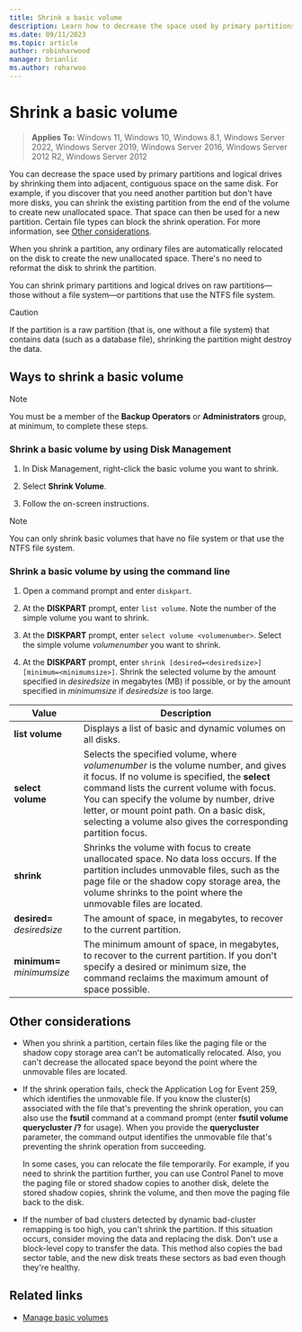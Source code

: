 ```yaml
---
title: Shrink a basic volume
description: Learn how to decrease the space used by primary partitions and logical drives by shrinking them into adjacent, contiguous space on the same disk.
ms.date: 09/11/2023
ms.topic: article
author: robinharwood
manager: brianlic
ms.author: roharwoo
---
```


# Shrink a basic volume

> **Applies To:** Windows 11, Windows 10, Windows 8.1, Windows Server 2022, Windows Server 2019, Windows Server 2016, Windows Server 2012 R2, Windows Server 2012

You can decrease the space used by primary partitions and logical drives by shrinking them into adjacent, contiguous space on the same disk. For example, if you discover that you need another partition but don't have more disks, you can shrink the existing partition from the end of the volume to create new unallocated space. That space can then be used for a new partition. Certain file types can block the shrink operation. For more information, see [Other considerations](#other-considerations).

When you shrink a partition, any ordinary files are automatically relocated on the disk to create the new unallocated space. There's no need to reformat the disk to shrink the partition.

You can shrink primary partitions and logical drives on raw partitions&mdash;those without a file system&mdash;or partitions that use the NTFS file system.

> [!CAUTION]
> If the partition is a raw partition (that is, one without a file system) that contains data (such as a database file), shrinking the partition might destroy the data.

## Ways to shrink a basic volume

> [!NOTE]
> You must be a member of the **Backup Operators** or **Administrators** group, at minimum, to complete these steps.

### Shrink a basic volume by using Disk Management

1. In Disk Management, right-click the basic volume you want to shrink.

1. Select **Shrink Volume**.

1. Follow the on-screen instructions.

> [!NOTE]
> You can only shrink basic volumes that have no file system or that use the NTFS file system.

### Shrink a basic volume by using the command line

1. Open a command prompt and enter `diskpart`.

1. At the **DISKPART** prompt, enter `list volume`. Note the number of the simple volume you want to shrink.

1. At the **DISKPART** prompt, enter `select volume <volumenumber>`. Select the simple volume *volumenumber* you want to shrink.

1. At the **DISKPART** prompt, enter `shrink [desired=<desiredsize>] [minimum=<minimumsize>]`. Shrink the selected volume by the amount specified in *desiredsize* in megabytes (MB) if possible, or by the amount specified in *minimumsize* if *desiredsize* is too large.

| Value             | Description |
| ---               | ----------- |
| **list volume** | Displays a list of basic and dynamic volumes on all disks. |
| **select volume** | Selects the specified volume, where *volumenumber* is the volume number, and gives it focus. If no volume is specified, the **select** command lists the current volume with focus. You can specify the volume by number, drive letter, or mount point path. On a basic disk, selecting a volume also gives the corresponding partition focus. |
| **shrink** | Shrinks the volume with focus to create unallocated space. No data loss occurs. If the partition includes unmovable files, such as the page file or the shadow copy storage area, the volume shrinks to the point where the unmovable files are located. |
| **desired=** *desiredsize* | The amount of space, in megabytes, to recover to the current partition. |
| **minimum=** *minimumsize* | The minimum amount of space, in megabytes, to recover to the current partition. If you don't specify a desired or minimum size, the command reclaims the maximum amount of space possible. |

## Other considerations

- When you shrink a partition, certain files like the paging file or the shadow copy storage area can't be automatically relocated. Also, you can't decrease the allocated space beyond the point where the unmovable files are located.

- If the shrink operation fails, check the Application Log for Event 259, which identifies the unmovable file. If you know the cluster(s) associated with the file that's preventing the shrink operation, you can also use the **fsutil** command at a command prompt (enter **fsutil volume querycluster /?** for usage). When you provide the **querycluster** parameter, the command output identifies the unmovable file that's preventing the shrink operation from succeeding.

  In some cases, you can relocate the file temporarily. For example, if you need to shrink the partition further, you can use Control Panel to move the paging file or stored shadow copies to another disk, delete the stored shadow copies, shrink the volume, and then move the paging file back to the disk.

- If the number of bad clusters detected by dynamic bad-cluster remapping is too high, you can't shrink the partition. If this situation occurs, consider moving the data and replacing the disk. Don't use a block-level copy to transfer the data. This method also copies the bad sector table, and the new disk treats these sectors as bad even though they're healthy.

## Related links

- [Manage basic volumes](manage-basic-volumes.md)
